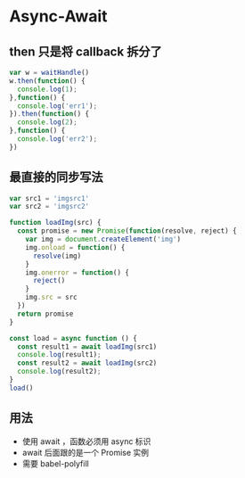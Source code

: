 # Async-Await
## then 只是将 callback 拆分了
```js
var w = waitHandle()
w.then(function() {
  console.log(1);
},function() {
  console.log('err1');
}).then(function() {
  console.log(2);
},function() {
  console.log('err2');
})
```

## 最直接的同步写法
```js
var src1 = 'imgsrc1'
var src2 = 'imgsrc2'

function loadImg(src) {
  const promise = new Promise(function(resolve, reject) {
    var img = document.createElement('img')
    img.onload = function() {
      resolve(img)
    }
    img.onerror = function() {
      reject()
    }
    img.src = src
  })
  return promise
}

const load = async function () {
  const result1 = await loadImg(src1)
  console.log(result1);
  const result2 = await loadImg(src2)
  console.log(result2);
}
load()
```

## 用法
- 使用 await ，函数必须用 async 标识
- await 后面跟的是一个 Promise 实例
- 需要 babel-polyfill

